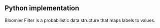 ## Python implementation

Bloomier Filter is a probabilistic data structure that maps labels to values. 